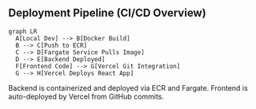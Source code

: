 ## Deployment Pipeline (CI/CD Overview)

```mermaid
graph LR
  A[Local Dev] --> B[Docker Build]
  B --> C[Push to ECR]
  C --> D[Fargate Service Pulls Image]
  D --> E[Backend Deployed]
  F[Frontend Code] --> G[Vercel Git Integration]
  G --> H[Vercel Deploys React App]
 ```
Backend is containerized and deployed via ECR and Fargate. Frontend is auto-deployed by Vercel from GitHub commits.
